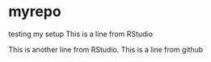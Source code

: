 # myrepo
testing my setup
This is a line from RStudio



This is another line from RStudio.
This is a line from github
